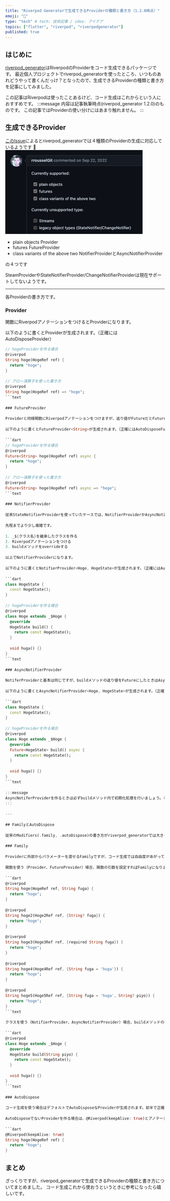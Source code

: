 ```yaml
---
title: "Riverpod Generatorで生成できるProviderの種類と書き方（1.2.0時点）"
emoji: "🐙"
type: "tech" # tech: 技術記事 / idea: アイデア
topics: ["flutter", "riverpod", "riverpodgenerator"]
published: true
---
```


## はじめに

[riverpod_generator](https://pub.dev/packages/riverpod_generator)はRiverpodのProviderをコード生成できるパッケージです。
最近個人プロジェクトでriverpod_generatorを使ったところ、いつものあれどうやって書くんだっけ？となったので、生成できるProviderの種類と書き方を記事にしてみました。

この記事はRiverpodは使ったことあるけど、コード生成はこれからという人におすすめです。
:::message
内容は記事執筆時点(riverpod_generator 1.2.0)のものです。
この記事ではProviderの使い分けにはあまり触れません。
:::

## 生成できるProvider

[このIssue](https://github.com/rrousselGit/riverpod/issues/1663)によるとriverpod_generatorでは４種類のProviderの生成に対応しているようです 👀
![SCR-20230227-pwz](/images/SCR-20230227-pwz.png)

- plain objects
Provider
- futures
FutureProvider
- class variants of the above two
NotifierProviderとAsyncNotifierProvider

の４つです

SteamProviderやStateNotifierProvider/ChangeNotifierProviderは現在サポートしてないようです。

---
各Providerの書き方です。

### Provider

関数にRiverpodアノテーションをつけるとProviderになります。

以下のように書くとProvider<String>が生成されます。（正確にはAutoDisposeProvider<String>）

```dart
// hogeProviderを作る場合
@riverpod
String hoge(HogeRef ref) {
  return "hoge";
}

// アロー演算子を使った書き方
@riverpod
String hoge(HogeRef ref) => "hoge";
```text

### FutureProvider

Providerと同様関数にRiverpodアノテーションをつけますが、返り値がFutureだとFutureProviderになります。

以下のように書くとFutureProvider<String>が生成されます。（正確にはAutoDisposeFutureProvider<String>）

```dart
// hogeProviderを作る場合
@riverpod
Future<String> hoge(HogeRef ref) async {
  return "hoge";
}

// アロー演算子を使った書き方
@riverpod
Future<String> hoge(HogeRef ref) async => "hoge";
```text

### NotifierProvider

従来StateNotifierProviderを使っていたケースでは、NotifierProviderかAsyncNotifierProviderを使います。状態を非同期に初期化したいときはAsyncNotiferProvider、それ以外はNotifierProviderです。

先程までより少し複雑です。

1. _${クラス名}を継承したクラスを作る
2. Riverpodアノテーションをつける
3. buildメソッドをoverrideする

以上でNotifierProviderになります。

以下のように書くとNotifierProvider<Hoge, HogeState>が生成されます。（正確にはAutoDisposeNotifierProvider<Hoge, HogeState>）

```dart
class HogeState {
  const HogeState();
}

// hogeProviderを作る場合
@riverpod
class Hoge extends _$Hoge {
  @override
  HogeState build() {
    return const HogeState();
  }

  void huga() {}
}
```text

### AsyncNotifierProvider

NotiferProviderと基本は同じですが、buildメソッドの返り値をFutureにしたときはAsyncNotifierProviderになります。

以下のように書くとAsyncNotifierProvider<Hoge, HogeState>が生成されます。（正確にはAutoDisposeAsyncNotifierProvider<Hoge, HogeState>）

```dart
class HogeState {
  const HogeState();
}

// hogeProviderを作る場合
@riverpod
class Hoge extends _$Hoge {
  @override
  Future<HogeState> build() async {
    return const HogeState();
  }

  void huga() {}
}
```text

:::message
AsyncNotiferProviderを作るときは必ずbuildメソッド内で初期化処理を行いましょう。そうすることでFutureProviderと同じ感覚でref.invalidateなどが使えます。
:::

---

## FamilyとAutoDispose

従来のModifiers(.family, .autoDispose)の書き方がriverpod_generatorでは大きく変わっています。

### Family

Providerに外部からパラメーターを渡せるFamilyですが、コード生成では自由度があがっています。

関数を使う（Provider、FutureProvider）場合、関数の引数を設定すればFamilyになります。以下のように引数の自由度が高いです。

```dart
@riverpod
String hoge(HogeRef ref, String fuga) {
  return "hoge";
}

@riverpod
String hoge2(Hoge2Ref ref, {String? fuga}) {
  return "hoge";
}

@riverpod
String hoge3(Hoge3Ref ref, {required String fuga}) {
  return "hoge";
}

@riverpod
String hoge4(Hoge4Ref ref, {String fuga = 'huga'}) {
  return "hoge";
}

@riverpod
String hoge5(Hoge5Ref ref, {String fuga = 'huga', String? piyo}) {
  return "hoge";
}
```text

クラスを使う（NotifierProvider、AsyncNotifierProvider）場合、buildメソッドの引数を設定すればFamilyになります。

```dart
@riverpod
class Hoge extends _$Hoge {
  @override
  HogeState build(String piyo) {
    return const HogeState();
  }

  void huga() {}
}
```text

### AutoDispose

コード生成を使う場合はデフォルトでAutoDisposeなProviderが生成されます。前半で正確にはAutoDispose〇〇と書いていたのはこのためです。

AutoDisposeでないProviderを作る場合は、@Riverpod(keepAlive: true)とアノテーションを変更します。

```dart
@Riverpod(keepAlive: true)
String hoge(HogeRef ref) {
  return "hoge";
}
```

## まとめ

ざっくりですが、riverpod_generatorで生成できるProviderの種類と書き方についてまとめました。
コード生成これから使おうというときに参考になったら嬉しいです。
